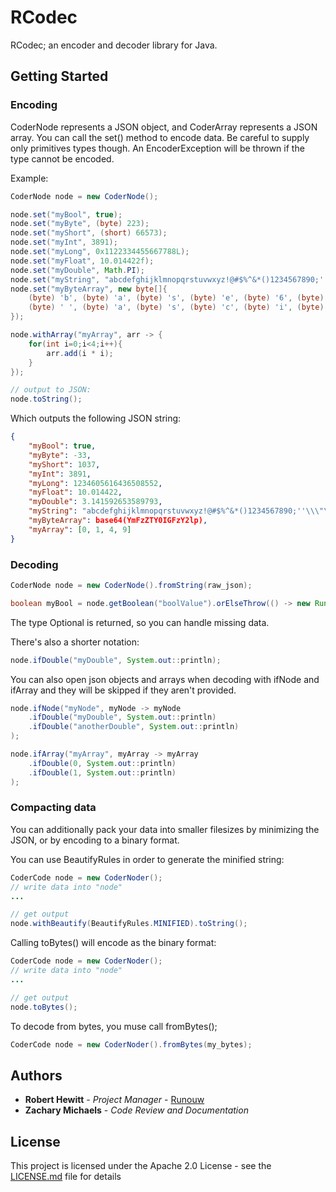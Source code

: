# RCodec

RCodec; an encoder and decoder library for Java.

## Getting Started

### Encoding
CoderNode represents a JSON object, and CoderArray represents a JSON array. You can call the set() method to encode data. Be careful to supply only primitives types though. An EncoderException will be thrown if the type cannot be encoded.

Example:
```java
CoderNode node = new CoderNode();

node.set("myBool", true);
node.set("myByte", (byte) 223);
node.set("myShort", (short) 66573);
node.set("myInt", 3891);
node.set("myLong", 0x1122334455667788L);
node.set("myFloat", 10.014422f);
node.set("myDouble", Math.PI);
node.set("myString", "abcdefghijklmnopqrstuvwxyz!@#$%^&*()1234567890;''\\\"\"");
node.set("myByteArray", new byte[]{
    (byte) 'b', (byte) 'a', (byte) 's', (byte) 'e', (byte) '6', (byte) '4',
    (byte) ' ', (byte) 'a', (byte) 's', (byte) 'c', (byte) 'i', (byte) 'i'
});

node.withArray("myArray", arr -> {
    for(int i=0;i<4;i++){
        arr.add(i * i);
    }
});

// output to JSON:
node.toString();
```
Which outputs the following JSON string:
```json
{
    "myBool": true, 
    "myByte": -33, 
    "myShort": 1037, 
    "myInt": 3891, 
    "myLong": 1234605616436508552, 
    "myFloat": 10.014422, 
    "myDouble": 3.141592653589793, 
    "myString": "abcdefghijklmnopqrstuvwxyz!@#$%^&*()1234567890;''\\\"\"", 
    "myByteArray": base64(YmFzZTY0IGFzY2lp), 
    "myArray": [0, 1, 4, 9]
}
```

### Decoding
```java
CoderNode node = new CoderNode().fromString(raw_json);

boolean myBool = node.getBoolean("boolValue").orElseThrow(() -> new RuntimeException("Value was not found!"));
```
The type Optional is returned, so you can handle missing data.


There's also a shorter notation:
```java
node.ifDouble("myDouble", System.out::println);
```

You can also open json objects and arrays when decoding with ifNode and ifArray and they will be skipped if they aren't provided.
```java
node.ifNode("myNode", myNode -> myNode
    .ifDouble("myDouble", System.out::println)
    .ifDouble("anotherDouble", System.out::println)
);

node.ifArray("myArray", myArray -> myArray
    .ifDouble(0, System.out::println)
    .ifDouble(1, System.out::println)
);
```

### Compacting data
You can additionally pack your data into smaller filesizes by minimizing the JSON, or by encoding to a binary format.

You can use BeautifyRules in order to generate the minified string:
```java
CoderCode node = new CoderNoder();
// write data into "node"
...

// get output
node.withBeautify(BeautifyRules.MINIFIED).toString();
```

Calling toBytes() will encode as the binary format:
```java
CoderCode node = new CoderNoder();
// write data into "node"
...

// get output
node.toBytes();
```

To decode from bytes, you muse call fromBytes();
```java
CoderCode node = new CoderNoder().fromBytes(my_bytes);
```

## Authors

* **Robert Hewitt** - *Project Manager* - [Runouw](https://github.com/runouw)
* **Zachary Michaels** - *Code Review and Documentation*

## License

This project is licensed under the Apache 2.0 License - see the [LICENSE.md](LICENSE.md) file for details